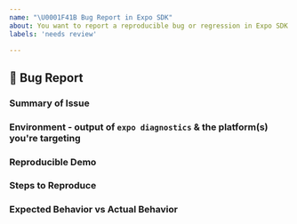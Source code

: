 ```yaml
---
name: "\U0001F41B Bug Report in Expo SDK"
about: You want to report a reproducible bug or regression in Expo SDK.
labels: 'needs review'

---
```


## 🐛 Bug Report

### Summary of Issue <!-- (just a few sentences) -->


### Environment - output of `expo diagnostics` & the platform(s) you're targeting


### Reproducible Demo

<!--
- This should include as little code as possible, please don't simply link your entire project
- Sharing a link to a [Snack](https://snack.expo.io/) is a GREAT way to provide a reproducible demo :) 
- If a reproducible demo, or a complete list of steps from blank project to bug, are not provided, it is very likely your issue will be closed
- If you need more guidance, please see https://stackoverflow.com/help/mcve
-->
<!--
As an added benefit- creating a repro may help you identify the source of the bug, which means we are one step closer to fixing it! Thanks for helping us help you!
-->
 
### Steps to Reproduce


### Expected Behavior vs Actual Behavior



